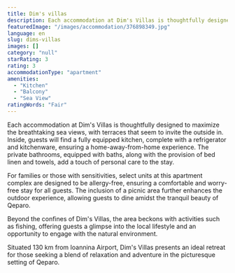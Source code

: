 ```yaml
---
title: Dim's villas
description: Each accommodation at Dim's Villas is thoughtfully designed to maximize the breathtaking sea views, with terraces that seem to invite the outside in. Inside, gu
featuredImage: "/images/accommodation/376898349.jpg"
language: en
slug: dims-villas
images: []
category: "null"
starRating: 3
rating: 3
accommodationType: "apartment"
amenities:
  - "Kitchen"
  - "Balcony"
  - "Sea View"
ratingWords: "Fair"
---
```


Each accommodation at Dim's Villas is thoughtfully designed to maximize the breathtaking sea views, with terraces that seem to invite the outside in. Inside, guests will find a fully equipped kitchen, complete with a refrigerator and kitchenware, ensuring a home-away-from-home experience. The private bathrooms, equipped with baths, along with the provision of bed linen and towels, add a touch of personal care to the stay.

For families or those with sensitivities, select units at this apartment complex are designed to be allergy-free, ensuring a comfortable and worry-free stay for all guests. The inclusion of a picnic area further enhances the outdoor experience, allowing guests to dine amidst the tranquil beauty of Qeparo.

Beyond the confines of Dim's Villas, the area beckons with activities such as fishing, offering guests a glimpse into the local lifestyle and an opportunity to engage with the natural environment.

Situated 130 km from Ioannina Airport, Dim's Villas presents an ideal retreat for those seeking a blend of relaxation and adventure in the picturesque setting of Qeparo.

